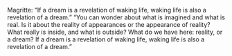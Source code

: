 


Magritte:
“If a dream is a revelation of waking life, waking life is also a revelation of a dream.”
“You can wonder about what is imagined and what is real. Is it about the reality of appearances or the appearance of reality? What really is inside, and what is outside? What do we have here: reality, or a dream? If a dream is a revelation of waking life, waking life is also a revelation of a dream.”
